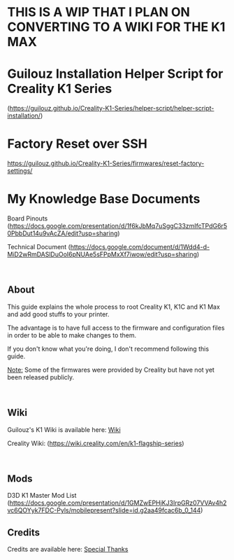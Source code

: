 # THIS IS A WIP THAT I PLAN ON CONVERTING TO A WIKI FOR THE K1 MAX

# Guilouz Installation Helper Script for Creality K1 Series

(https://guilouz.github.io/Creality-K1-Series/helper-script/helper-script-installation/)
<br />


# Factory Reset over SSH 
https://guilouz.github.io/Creality-K1-Series/firmwares/reset-factory-settings/ 
<br />

# My Knowledge Base Documents
Board Pinouts (https://docs.google.com/presentation/d/1f6kJbMq7uSggC33zmIfcTPdG6r50PbbDut14u9vAcZA/edit?usp=sharing)

Technical Document (https://docs.google.com/document/d/1Wdd4-d-MiD2wRmDASlDuOoI6pNUAe5sFPpMxXf7iwow/edit?usp=sharing)

<br />

## About

This guide explains the whole process to root Creality K1, K1C and K1 Max and add good stuffs to your printer.

The advantage is to have full access to the firmware and configuration files in order to be able to make changes to them.

If you don't know what you're doing, I don't recommend following this guide.

<u>Note:</u> Some of the firmwares were provided by Creality but have not yet been released publicly.

<br />


## Wiki

Guilouz's K1 Wiki is available here: [Wiki](https://github.com/Guilouz/Creality-K1-and-K1-Max/wiki)

Creality Wiki: (https://wiki.creality.com/en/k1-flagship-series)

<br />

## Mods

D3D K1 Master Mod List (https://docs.google.com/presentation/d/1GMZwEPHjKJ3IrpGRz07VVAv4h2vc6QOYyk7FDC-Pyls/mobilepresent?slide=id.g2aa49fcac6b_0_144)
## Credits

Credits are available here: [Special Thanks](https://github.com/Guilouz/Creality-K1-and-K1-Max/wiki/Special-Thanks)

<br />
